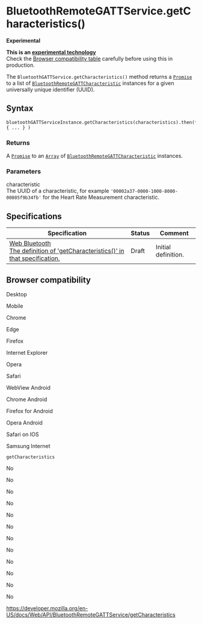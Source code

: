 # BluetoothRemoteGATTService.getCharacteristics()

**Experimental**

**This is an [experimental technology](https://developer.mozilla.org/en-US/docs/MDN/Guidelines/Conventions_definitions#experimental)**  
Check the [Browser compatibility table](#browser_compatibility) carefully before using this in production.

The `BluetoothGATTService.getCharacteristics()` method returns a [`Promise`](https://developer.mozilla.org/en-US/docs/Web/JavaScript/Reference/Global_Objects/Promise) to a list of [`BluetoothRemoteGATTCharacteristic`](../bluetoothremotegattcharacteristic) instances for a given universally unique identifier (UUID).

## Syntax

    bluetoothGATTServiceInstance.getCharacteristics(characteristics).then(function(BluetoothGATTCharacteristic[]) { ... } )

### Returns

A [`Promise`](https://developer.mozilla.org/en-US/docs/Web/JavaScript/Reference/Global_Objects/Promise) to an [`Array`](https://developer.mozilla.org/en-US/docs/Web/JavaScript/Reference/Global_Objects/Array) of [`BluetoothRemoteGATTCharacteristic`](../bluetoothremotegattcharacteristic) instances.

### Parameters

characteristic  
The UUID of a characteristic, for example `'00002a37-0000-1000-8000-00805f9b34fb'` for the Heart Rate Measurement characteristic.

## Specifications

<table><thead><tr class="header"><th>Specification</th><th>Status</th><th>Comment</th></tr></thead><tbody><tr class="odd"><td><a href="https://webbluetoothcg.github.io/web-bluetooth/#dom-bluetoothremotegattservice-getcharacteristics">Web Bluetooth<br />
<span class="small">The definition of 'getCharacteristics()' in that specification.</span></a></td><td><span class="spec-draft">Draft</span></td><td>Initial definition.</td></tr></tbody></table>

## Browser compatibility

Desktop

Mobile

Chrome

Edge

Firefox

Internet Explorer

Opera

Safari

WebView Android

Chrome Android

Firefox for Android

Opera Android

Safari on IOS

Samsung Internet

`getCharacteristics`

No

No

No

No

No

No

No

No

No

No

No

No

<a href="https://developer.mozilla.org/en-US/docs/Web/API/BluetoothRemoteGATTService/getCharacteristics" class="_attribution-link">https://developer.mozilla.org/en-US/docs/Web/API/BluetoothRemoteGATTService/getCharacteristics</a>
